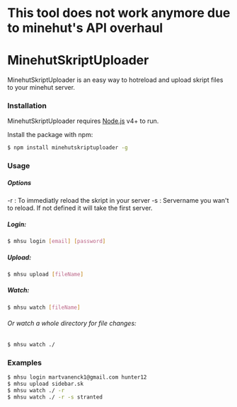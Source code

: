 <h1>This tool does not work anymore due to minehut's API overhaul</h1>




# MinehutSkriptUploader

MinehutSkriptUploader is an easy way to hotreload and upload skript files to your minehut server.


### Installation

MinehutSkriptUploader requires [Node.js](https://nodejs.org/) v4+ to run.

Install the package with npm:

```sh
$ npm install minehutskriptuploader -g
```

### Usage

##### Options
-r : To immediatly reload the skript in your server
-s : Servername you wan't to reload. If not defined it will take the first server.

##### Login:

```sh
$ mhsu login [email] [password]
```

##### Upload:
```sh
$ mhsu upload [fileName]
```

##### Watch:
```sh
$ mhsu watch [fileName]
```
###### Or watch a whole directory for file changes:
```sh
$ mhsu watch ./
```

### Examples
```sh
$ mhsu login martvanenck1@gmail.com hunter12
$ mhsu upload sidebar.sk
$ mhsu watch ./ -r
$ mhsu watch ./ -r -s stranted
```
